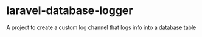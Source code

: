 # laravel-database-logger
A project to create a custom log channel that logs info into a database table
